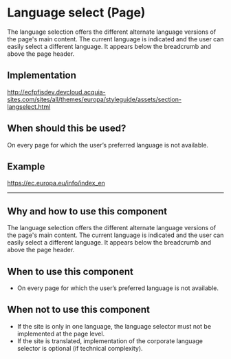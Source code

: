 # Language select (Page)

The language selection offers the different alternate language versions of the page's main content. The current language is indicated and the user can easily select a different language. It appears below the breadcrumb and above the page header.

## Implementation

http://ecfpfisdev.devcloud.acquia-sites.com/sites/all/themes/europa/styleguide/assets/section-langselect.html

## When should this be used?

On every page for which the user’s preferred language is not available.

## Example

https://ec.europa.eu/info/index_en

---

## Why and how to use this component

The language selection offers the different alternate language versions of the page's main content.
The current language is indicated and the user can easily select a different language. It appears below the breadcrumb and above the page header.

## When to use this component

- On every page for which the user’s preferred language is not available.

## When not to use this component

- If the site is only in one language, the language selector must not be implemented at the page level.
- If the site is translated, implementation of the corporate language selector is optional (if technical complexity).
